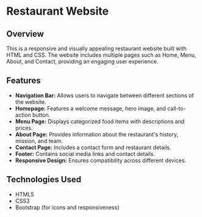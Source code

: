 # Restaurant Website

## Overview

This is a responsive and visually appealing restaurant website built with HTML and CSS. The website includes multiple pages such as Home, Menu, About, and Contact, providing an engaging user experience.

## Features

- **Navigation Bar:** Allows users to navigate between different sections of the website.
- **Homepage:** Features a welcome message, hero image, and call-to-action button.
- **Menu Page:** Displays categorized food items with descriptions and prices.
- **About Page:** Provides information about the restaurant's history, mission, and team.
- **Contact Page:** Includes a contact form and restaurant details.
- **Footer:** Contains social media links and contact details.
- **Responsive Design:** Ensures compatibility across different devices.

## Technologies Used

- HTML5
- CSS3
- Bootstrap (for icons and responsiveness)

